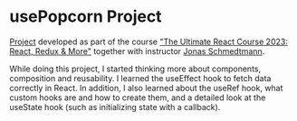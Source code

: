 # usePopcorn Project

[Project](https://usepopcorn-course-project.netlify.app/) developed as part of the course ["The Ultimate React Course 2023: React, Redux & More"](https://www.udemy.com/course/the-ultimate-react-course/) together with instructor [Jonas Schmedtmann](https://www.udemy.com/user/jonasschmedtmann/).

While doing this project, I started thinking more about components, composition and reusability. I learned the useEffect hook to fetch data correctly in React. In addition, I also learned about the useRef hook, what custom hooks are and how to create them, and a detailed look at the useState hook (such as initializing state with a callback).
